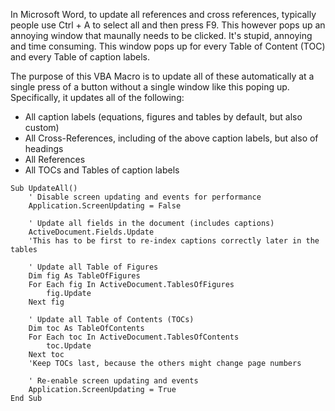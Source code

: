 In Microsoft Word, to update all references and cross references, typically people use Ctrl + A to select all and then press F9. This however pops up an annoying window that maunally needs to be clicked. It's stupid, annoying and time consuming. This window pops up for every Table of Content (TOC) and every Table of caption labels.

The purpose of this VBA Macro is to update all of these automatically at a single press of a button without a single window like this poping up. Specifically, it updates all of the following:

- All caption labels (equations, figures and tables by default, but also custom)
- All Cross-References, including of the above caption labels, but also of headings
- All References
- All TOCs and Tables of caption labels

```VBA
Sub UpdateAll()
    ' Disable screen updating and events for performance
    Application.ScreenUpdating = False
    
    ' Update all fields in the document (includes captions)
    ActiveDocument.Fields.Update
    'This has to be first to re-index captions correctly later in the tables

    ' Update all Table of Figures
    Dim fig As TableOfFigures
    For Each fig In ActiveDocument.TablesOfFigures
        fig.Update
    Next fig
    
    ' Update all Table of Contents (TOCs)
    Dim toc As TableOfContents
    For Each toc In ActiveDocument.TablesOfContents
        toc.Update
    Next toc
    'Keep TOCs last, because the others might change page numbers

    ' Re-enable screen updating and events
    Application.ScreenUpdating = True
End Sub

```

